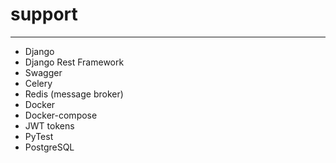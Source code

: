# support

____


- Django
- Django Rest Framework
- Swagger
- Celery
- Redis (message broker)
- Docker
- Docker-compose
- JWT tokens
- PyTest
- PostgreSQL
